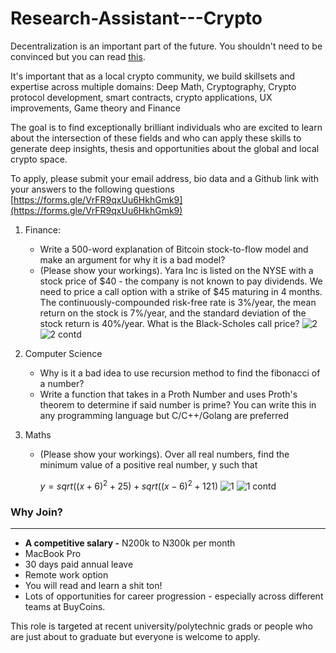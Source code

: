 # Research-Assistant---Crypto
Decentralization is an important part of the future. You shouldn't need to be convinced but you can read [this](https://onezero.medium.com/why-decentralization-matters-5e3f79f7638e).  

It's important that as a local crypto community, we build skillsets and expertise across multiple domains: Deep Math, Cryptography, Crypto protocol development, smart contracts, crypto applications, UX improvements, Game theory and Finance 

The goal is to find exceptionally brilliant individuals who are excited to learn about the intersection of these fields and who can apply these skills to generate deep insights, thesis and opportunities about the global and local crypto space. 

To apply, please submit your email address, bio data and a Github link with your answers to the following questions [https://forms.gle/VrFR9qxUu6HkhGmk9](https://forms.gle/VrFR9qxUu6HkhGmk9) 

1. Finance: 
    - Write a 500-word explanation of Bitcoin stock-to-flow model and make an argument for why it is a bad model?
    - (Please show your workings). Yara Inc is listed on the NYSE with a stock price of $40 - the company is not known to pay dividends. We need to price a call option with a strike of $45 maturing in 4 months. The continuously-compounded risk-free rate is 3%/year, the mean return on the
    stock is 7%/year, and the standard deviation of the stock return is 40%/year. What is the Black-Scholes call price?
    ![2](https://user-images.githubusercontent.com/16024317/93733763-a9deb100-fbce-11ea-8e49-99814ff178a0.jpeg)
   ![2 contd](https://user-images.githubusercontent.com/16024317/93733762-a8ad8400-fbce-11ea-9bb5-f2e7f44d30ac.jpeg)

    
2. Computer Science
    - Why is it a bad idea to use recursion method to find the fibonacci of a number?
    - Write a function that takes in a Proth Number and uses Proth's theorem to determine if said number is prime? You can write this in any programming language but C/C++/Golang are preferred
3. Maths 
    - (Please show your workings). Over all real numbers, find the minimum value of a positive real number, y such that

        $y = sqrt((x+6)^2 + 25) + sqrt((x-6)^2 + 121)$
        ![1](https://user-images.githubusercontent.com/16024317/93733676-3341b380-fbce-11ea-9970-a00338265cb0.jpeg)
         ![1 contd](https://user-images.githubusercontent.com/16024317/93733675-32108680-fbce-11ea-90ca-6e024267283b.jpeg)

    

### Why Join?

---

- **A competitive salary -** N200k to N300k per month
- MacBook Pro
- 30 days paid annual leave
- Remote work option
- You will read and learn a shit ton!
- Lots of opportunities for career progression - especially across different teams at BuyCoins.

This role is targeted at recent university/polytechnic grads or people who are just about to graduate but everyone is welcome to apply.
